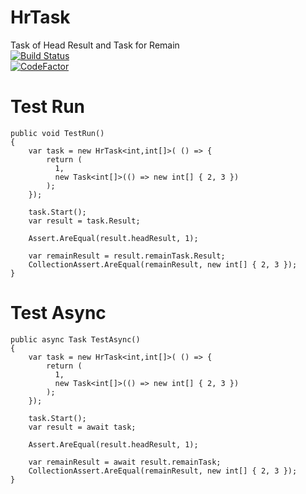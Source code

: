 # HrTask
Task of Head Result and Task for Remain <br/>
[![Build Status](https://github.com/7k8m/HrTask/workflows/.NET%20Core/badge.svg?branch=master)](https://github.com/7k8m/HrTask/actions)<br/>
[![CodeFactor](https://www.codefactor.io/repository/github/7k8m/HrTask/badge/master)](https://www.codefactor.io/repository/github/7k8m/HrTask/overview/master)<br/>

# Test Run
`````
public void TestRun()
{
    var task = new HrTask<int,int[]>( () => {
        return (
          1, 
          new Task<int[]>(() => new int[] { 2, 3 })
        );
    });

    task.Start();
    var result = task.Result;

    Assert.AreEqual(result.headResult, 1);

    var remainResult = result.remainTask.Result;
    CollectionAssert.AreEqual(remainResult, new int[] { 2, 3 });
}
`````

# Test Async
`````
public async Task TestAsync()
{
    var task = new HrTask<int,int[]>( () => {
        return (
          1, 
          new Task<int[]>(() => new int[] { 2, 3 })
        );
    });

    task.Start();
    var result = await task;

    Assert.AreEqual(result.headResult, 1);

    var remainResult = await result.remainTask;
    CollectionAssert.AreEqual(remainResult, new int[] { 2, 3 });
}
`````
